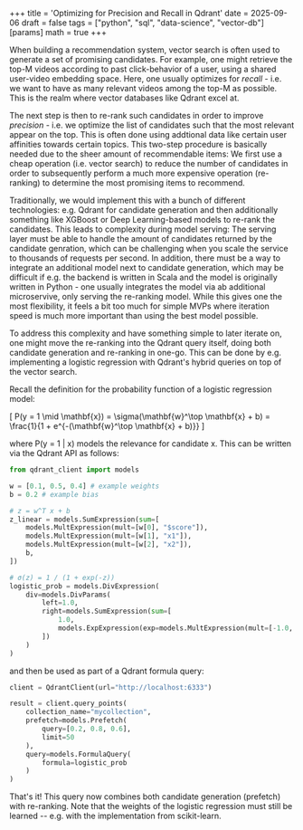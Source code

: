 +++
title = 'Optimizing for Precision and Recall in Qdrant'
date = 2025-09-06
draft = false
tags = ["python", "sql", "data-science", "vector-db"]
[params]
  math = true
+++

When building a recommendation system, vector search is often used to generate a set of promising candidates. For example, one might retrieve the top-M videos according to past click-behavior of a user, using a shared user-video embedding space. Here, one usually optimizes for *recall* - i.e. we want to have as many relevant videos among the top-M as possible. This is the realm where vector databases like Qdrant excel at.

The next step is then to re-rank such candidates in order to improve *precision* - i.e. we optimize the list of candidates such that the most relevant appear on the top. This is often done using addtional data like certain user affinities towards certain topics. This two-step procedure is basically needed due to the sheer amount of recommendable items: We first use a cheap operation (i.e. vector search) to reduce the number of candidates in order to subsequently perform a much more expensive operation (re-ranking) to determine the most promising items to recommend. 

Traditionally, we would implement this with a bunch of different technologies: e.g. Qdrant for candidate generation and then additionally something like XGBoost or Deep Learning-based models to re-rank the candidates. This leads to complexity during model serving: The serving layer must be able to handle the amount of candidates returned by the candidate genration, which can be challenging when you scale the service to thousands of requests per second. In addition, there must be a way to integrate an additional model next to candidate generation, which may be difficult if e.g. the backend is written in Scala and the model is originally written in Python - one usually integrates the model via ab additional microservive, only serving the re-ranking model. While this gives one the most flexibility, it feels a bit too much for simple MVPs where iteration speed is much more important than using the best model possible.

To address this complexity and have something simple to later iterate on, one might move the re-ranking into the Qdrant query itself, doing both candidate generation and re-ranking in one-go. This can be done by e.g. implementing a logistic regression with Qdrant's hybrid queries on top of the vector search.

Recall the definition for the probability function of a logistic regression model:

\[
P(y = 1 \mid \mathbf{x}) = \sigma(\mathbf{w}^\top \mathbf{x} + b) = \frac{1}{1 + e^{-(\mathbf{w}^\top \mathbf{x} + b)}}
\]

where P(y = 1 | x) models the relevance for candidate x. This can be written via the Qdrant API as follows:


```python
from qdrant_client import models

w = [0.1, 0.5, 0.4] # example weights
b = 0.2 # example bias

# z = w^T x + b
z_linear = models.SumExpression(sum=[
    models.MultExpression(mult=[w[0], "$score"]),
    models.MultExpression(mult=[w[1], "x1"]),
    models.MultExpression(mult=[w[2], "x2"]),
    b,
])

# σ(z) = 1 / (1 + exp(-z))
logistic_prob = models.DivExpression(
    div=models.DivParams(
        left=1.0,
        right=models.SumExpression(sum=[
            1.0,
            models.ExpExpression(exp=models.MultExpression(mult=[-1.0, z_linear]))
        ])
    )
)
```

and then be used as part of a Qdrant formula query:

```python
client = QdrantClient(url="http://localhost:6333")

result = client.query_points(
    collection_name="mycollection",
    prefetch=models.Prefetch(
        query=[0.2, 0.8, 0.6],
        limit=50
    ),
    query=models.FormulaQuery(
        formula=logistic_prob
    )
)
```

That's it! This query now combines both candidate generation (prefetch) with re-ranking. Note that the weights of the logistic regression must still be learned -- e.g. with the implementation from scikit-learn.

